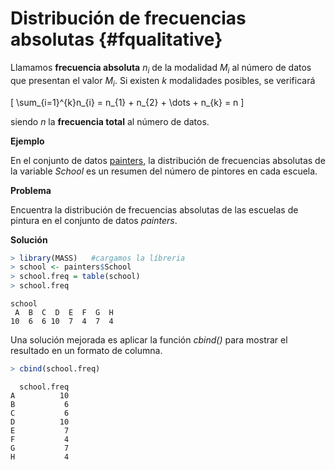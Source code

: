 

# Distribución de frecuencias absolutas {#fqualitative}

Llamamos __frecuencia absoluta__ $n_{i}$ de la modalidad $M_{i}$ al número de datos que presentan el valor $M_{i}$. Si existen $k$ modalidades posibles, se verificará

\[
\sum_{i=1}^{k}n_{i} = n_{1} + n_{2} + \dots + n_{k} = n
\]

siendo $n$ la __frecuencia total__ al número de datos.

__Ejemplo__

En el conjunto de datos [painters](#painters), la distribución de frecuencias absolutas de la variable _School_ es un resumen del número de pintores en cada escuela.

__Problema__

Encuentra la distribución de frecuencias absolutas de las escuelas de pintura en el conjunto de datos _painters_.

__Solución__


```r
> library(MASS)   #cargamos la líbreria
> school <- painters$School
> school.freq = table(school)
> school.freq
```

```
school
 A  B  C  D  E  F  G  H 
10  6  6 10  7  4  7  4 
```
Una solución mejorada es aplicar la función _cbind()_ para mostrar el resultado en un formato de columna.


```r
> cbind(school.freq)
```

```
  school.freq
A          10
B           6
C           6
D          10
E           7
F           4
G           7
H           4
```

